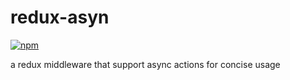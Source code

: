 # redux-asyn

[![npm](https://img.shields.io/npm/v1.2.0/npm.svg?maxAge=2592000)](https://www.npmjs.com/package/redux-asyn)

a redux middleware that support async actions for concise usage
